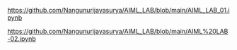 https://github.com/Nangunurijayasurya/AIML_LAB/blob/main/AIML_LAB_01.ipynb

https://github.com/Nangunurijayasurya/AIML_LAB/blob/main/AIML%20LAB-02.ipynb
